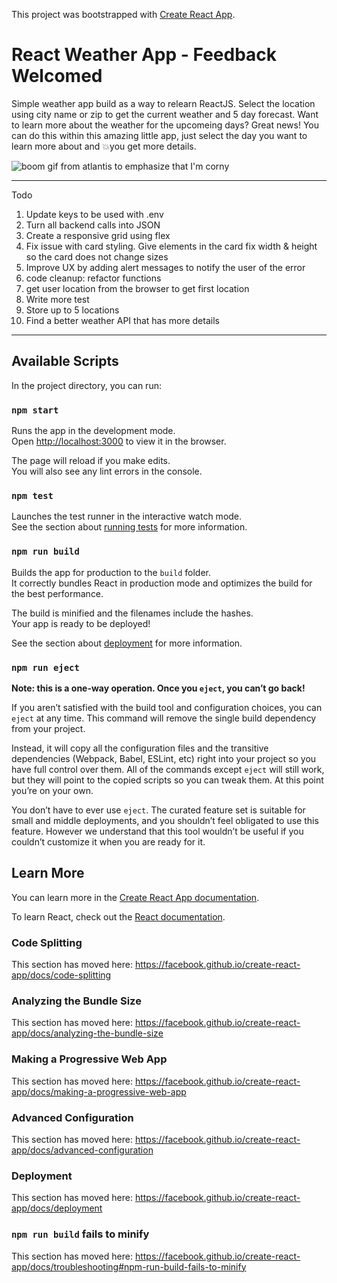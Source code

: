 This project was bootstrapped with [Create React App](https://github.com/facebook/create-react-app).
# React Weather App - Feedback Welcomed 
Simple weather app build as a way to relearn ReactJS. Select the location using city name or zip to get the current weather and 5 day forecast. Want to learn more about the weather for the upcomeing days? Great news! You can do this within this amazing little app, just select the day you want to learn more about and 💥you get more details.

<img src="http://37.media.tumblr.com/67ac00add1b0804c88e880d01f07385e/tumblr_n719x8F9gA1tx62nqo1_500.gif" title="boom gif from atlantis to emphasize that I'm corny" />

---
Todo
1. Update keys to be used with .env
2. Turn all backend calls into JSON 
3. Create a responsive grid using flex
4. Fix issue with card styling. Give elements in the card fix width & height so the card does not change sizes 
5. Improve UX by adding alert messages to notify the user of the error
6. code cleanup: refactor functions
7. get user location from the browser to get first location
8. Write more test
9. Store up to 5 locations
10. Find a better weather API that has more details
---


## Available Scripts

In the project directory, you can run:

### `npm start`

Runs the app in the development mode.<br>
Open [http://localhost:3000](http://localhost:3000) to view it in the browser.

The page will reload if you make edits.<br>
You will also see any lint errors in the console.

### `npm test`

Launches the test runner in the interactive watch mode.<br>
See the section about [running tests](https://facebook.github.io/create-react-app/docs/running-tests) for more information.

### `npm run build`

Builds the app for production to the `build` folder.<br>
It correctly bundles React in production mode and optimizes the build for the best performance.

The build is minified and the filenames include the hashes.<br>
Your app is ready to be deployed!

See the section about [deployment](https://facebook.github.io/create-react-app/docs/deployment) for more information.

### `npm run eject`

**Note: this is a one-way operation. Once you `eject`, you can’t go back!**

If you aren’t satisfied with the build tool and configuration choices, you can `eject` at any time. This command will remove the single build dependency from your project.

Instead, it will copy all the configuration files and the transitive dependencies (Webpack, Babel, ESLint, etc) right into your project so you have full control over them. All of the commands except `eject` will still work, but they will point to the copied scripts so you can tweak them. At this point you’re on your own.

You don’t have to ever use `eject`. The curated feature set is suitable for small and middle deployments, and you shouldn’t feel obligated to use this feature. However we understand that this tool wouldn’t be useful if you couldn’t customize it when you are ready for it.

## Learn More

You can learn more in the [Create React App documentation](https://facebook.github.io/create-react-app/docs/getting-started).

To learn React, check out the [React documentation](https://reactjs.org/).

### Code Splitting

This section has moved here: https://facebook.github.io/create-react-app/docs/code-splitting

### Analyzing the Bundle Size

This section has moved here: https://facebook.github.io/create-react-app/docs/analyzing-the-bundle-size

### Making a Progressive Web App

This section has moved here: https://facebook.github.io/create-react-app/docs/making-a-progressive-web-app

### Advanced Configuration

This section has moved here: https://facebook.github.io/create-react-app/docs/advanced-configuration

### Deployment

This section has moved here: https://facebook.github.io/create-react-app/docs/deployment

### `npm run build` fails to minify

This section has moved here: https://facebook.github.io/create-react-app/docs/troubleshooting#npm-run-build-fails-to-minify
